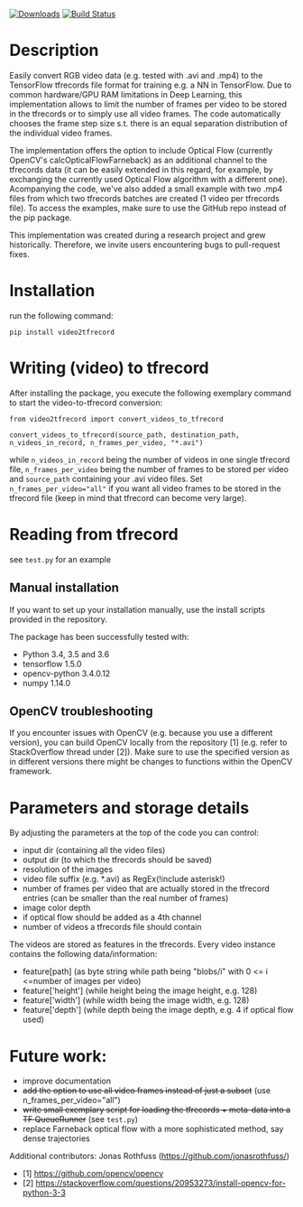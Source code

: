 [![Downloads](http://pepy.tech/badge/video2tfrecord)](http://pepy.tech/count/video2tfrecord)
[![Build Status](https://travis-ci.org/ferreirafabio/video2tfrecord.svg?branch=master)](https://travis-ci.org/ferreirafabio/video2tfrecord)

# Description
Easily convert RGB video data (e.g. tested with .avi and .mp4) to the TensorFlow tfrecords file format for training e.g. a NN in TensorFlow. Due to common hardware/GPU RAM limitations in Deep Learning, this implementation allows to limit the number of frames per video to be stored in the tfrecords or to simply use all video frames. The code automatically chooses the frame step size s.t. there is an equal separation distribution of the individual video frames.

The implementation offers the option to include Optical Flow (currently OpenCV's calcOpticalFlowFarneback) as an additional channel to the tfrecords data (it can be easily extended in this regard, for example, by exchanging the currently used Optical Flow algorithm with a different one). Acompanying the code, we've also added a small example with two .mp4 files from which two tfrecords batches are created (1 video per tfrecords file). To access the examples, make sure to use the GitHub repo instead of the pip package.

This implementation was created during a research project and grew historically. Therefore, we invite users encountering bugs to pull-request fixes.


# Installation
run the following command:
```
pip install video2tfrecord 
```

# Writing (video) to tfrecord
After installing the package, you execute the following exemplary command to start the video-to-tfrecord conversion:
```
from video2tfrecord import convert_videos_to_tfrecord

convert_videos_to_tfrecord(source_path, destination_path, n_videos_in_record, n_frames_per_video, "*.avi") 
```

while `n_videos_in_record` being the number of videos in one single tfrecord file, `n_frames_per_video` being the number of frames to be stored per video and `source_path` containing your .avi video files. Set `n_frames_per_video="all"` if you want all video frames to be stored in the tfrecord file (keep in mind that tfrecord can become very large).

# Reading from tfrecord
see ```test.py``` for an example


## Manual installation 
If you want to set up your installation manually, use the install scripts provided in the repository. 

The package has been successfully tested with:
- Python 3.4, 3.5 and 3.6
- tensorflow 1.5.0
- opencv-python 3.4.0.12
- numpy 1.14.0

## OpenCV troubleshooting
If you encounter issues with OpenCV (e.g. because you use a different version), you can build OpenCV locally from the repository [1] (e.g. refer to StackOverflow thread under [2]). Make sure to use the specified version as in different versions there might be changes to functions within the OpenCV framework.


# Parameters and storage details
By adjusting the parameters at the top of the code you can control:
- input dir (containing all the video files)
- output dir (to which the tfrecords should be saved)
- resolution of the images
- video file suffix (e.g. *.avi) as RegEx(!include asterisk!)
- number of frames per video that are actually stored in the tfrecord entries (can be smaller than the real number of frames)
- image color depth
- if optical flow should be added as a 4th channel
- number of videos a tfrecords file should contain


The videos are stored as features in the tfrecords. Every video instance contains the following data/information:
- feature[path] (as byte string while path being "blobs/i" with 0 <= i <=number of images per video)
- feature['height'] (while height being the image height, e.g. 128)
- feature['width'] (while width being the image width, e.g. 128)
- feature['depth'] (while depth being the image depth, e.g. 4 if optical flow used)

# Future work:
- improve documentation
- ~~add the option to use all video frames instead of just a subset~~ (use n_frames_per_video="all")
- ~~write small exemplary script for loading the tfrecords + meta-data into a TF QueueRunner~~ (see ```test.py```)
- replace Farneback optical flow with a more sophisticated method, say dense trajectories

Additional contributors: Jonas Rothfuss (https://github.com/jonasrothfuss/)

- [1] https://github.com/opencv/opencv
- [2] https://stackoverflow.com/questions/20953273/install-opencv-for-python-3-3
